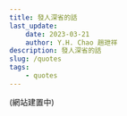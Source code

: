 ```yaml
---
title: 發人深省的話
last_update: 
    date: 2023-03-21
    author: Y.H. Chao 趙玴祥
description: 發人深省的話
slug: /quotes
tags:
    - quotes
---
```

(網站建置中)
